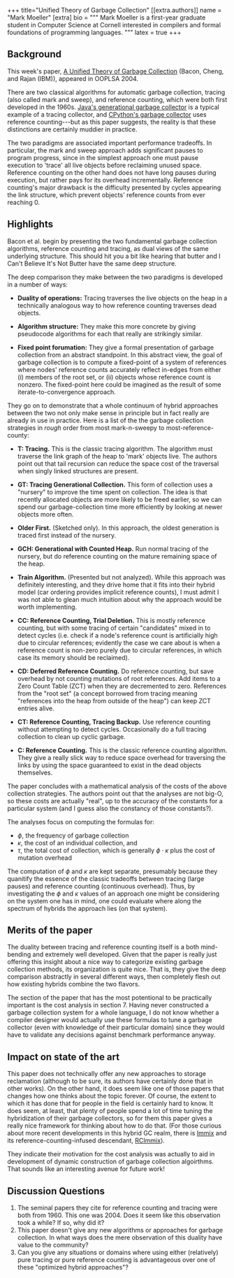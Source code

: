 +++
title="Unified Theory of Garbage Collection"
[[extra.authors]]
name = "Mark Moeller"
[extra]
bio = """
  Mark Moeller is a first-year graduate student in Computer Science at Cornell
  interested in compilers and formal foundations of programming languages.
"""
latex = true
+++

## Background

This week's paper, [A Unified Theory of Garbage Collection][utgc] \(Bacon,
Cheng, and Rajan (IBM)\), appeared in OOPLSA 2004.

There are two classical algorithms for automatic garbage collection, tracing
(also called mark and sweep), and reference counting, which were both first
developed in the 1960s.  [Java's generational garbage collector][java] is a
typical example of a tracing collector, and [CPython's garbage
collector][python] uses reference counting---but as this paper suggests, the
reality is that these distinctions are certainly muddier in practice.

The two paradigms are associated important performance tradeoffs. In particular,
the mark and sweep approach adds significant pauses to program progress, since
in the simplest approach one must pause execution to 'trace' all live objects
before reclaiming unused space. Reference counting on the other hand does
not have long pauses during execution, but rather pays for its overhead 
incrementally. Reference counting's major drawback is the difficulty presented
by cycles appearing the link structure, which prevent objects' reference counts
from ever reaching 0.

## Highlights

Bacon et al. begin by presenting the two fundamental garbage collection
algorithms, reference counting and tracing, as dual views of the same underlying
structure. This should hit you a bit like hearing that butter and I Can't
Believe It's Not Butter have the same deep structure.

The deep comparison they make between the two paradigms is developed in a number
of ways:

* **Duality of operations:** Tracing traverses the live
  objects on the heap in a technically analogous way to how reference
  counting traverses dead objects. 

* **Algorithm structure:** They make this more concrete by giving pseudocode algorithms
  for each that really are strikingly similar.

* **Fixed point forumation:** They give a formal presentation of garbage
  collection from an abstract standpoint. In this abstract view, the goal of garbage
  collection is to compute a fixed-point of a system of references where nodes'
  reference counts accurately reflect in-edges from either (i) members of the
  root set, or (ii) objects whose reference count is nonzero. The fixed-point
  here could be imagined as the result of some iterate-to-convergence approach.

They go on to demonstrate that a whole continuum of hybrid approaches between
the two not only make sense in principle but in fact really are already in use
in practice. Here is a list of the the garbage collection strategies in *rough*
order from most mark-n-sweepy to most-reference-county:

* **T: Tracing.** This is the classic tracing algorithm. The algorithm must
  traverse the link graph of the heap to 'mark' objects live. The authors point
  out that tail recursion can reduce the space cost of the traversal when singly
  linked structures are present.

* **GT: Tracing Generational Collection.** This form of collection uses a
  "nursery" to improve the time spent on collection. The idea is that recently
  allocated objects are more likely to be freed earlier, so we can spend our
  garbage-collection time more efficiently by looking at newer objects more
  often.

* **Older First.** (Sketched only). In this approach, the oldest generation
  is traced first instead of the nursery.

* **GCH: Generational with Counted Heap.** Run normal tracing of the nursery,
  but do reference counting on the mature remaining space of the heap.

* **Train Algorithm.** (Presented but not analyzed). While this approach was
  definitely interesting, and they drive home that it fits into their hybrid
  model (car ordering provides implicit reference counts), I must admit I was not
  able to glean much intuition about why the approach would be worth
  implementing.

* **CC: Reference Counting, Trial Deletion.** This is mostly reference counting,
  but with some tracing of certain "candidates" mixed in to detect cycles (i.e.
  check if a node's reference count is artificially high due to circular
  references; evidently the case we care about is when a reference count is
  non-zero purely due to circular references, in which case its memory should be
  reclaimed).

* **CD: Deferred Reference Counting.** Do reference counting, but save overhead
  by not counting mutations of root references. Add items
  to a Zero Count Table (ZCT) when they are decremented to zero. References from the
  "root set" (a concept borrowed from tracing meaning "references into the heap
  from outside of the heap") can keep ZCT entries alive.

* **CT: Reference Counting, Tracing Backup.** Use reference counting without
  attempting to detect cycles. Occasionally do a full tracing collection to
  clean up cyclic garbage.

* **C: Reference Counting.** This is the classic reference counting algorithm. 
  They give a really slick way to reduce space
  overhead for traversing the links by using the space guaranteed to exist in
  the dead objects themselves.

The paper concludes with a mathematical analysis of the costs of the
above collection strategies. The authors point out that the analyses are not 
big-O, so these costs are actually "real", up to the accuracy of the constants
for a particular system (and I guess also the constancy of those constants?).

The analyses focus on computing the formulas for: 
* $\phi$, the frequency of garbage collection
* $\kappa$, the cost of an individual collection, and
* $\tau$, the total cost of collection, which is generally $\phi \cdot \kappa$
  plus the cost of mutation overhead

The computation of $\phi$ and $\kappa$ are kept separate, presumably because
they quanitify the essence of the classic tradeoffs between tracing (large
pauses) and reference counting (continuous overhead). Thus, by investigating the
$\phi$ and $\kappa$ values of an approach one might be considering on the system
one has in mind, one could evaluate where along the spectrum of hybrids the
approach lies (on that system).


## Merits of the paper

The duality between tracing and reference counting itself is a both mind-bending
and extremely well developed.  Given that the paper is really just offering this
insight about a nice way to categorize existing garbage collection methods, its
organization is quite nice.  That is, they give the deep comparison abstractly
in several different ways, then completely flesh out how existing hybrids
combine the two flavors.

The section of the paper that has the most potentional to be practically
important is the cost analysis in section 7.  Having never constructed a garbage
collection system for a whole language, I do not know whether a
compiler designer would actually use these formulas to tune a garbage collector
(even with knowledge of their particular domain) since they would have to
validate any decisions against benchmark performance anyway.


## Impact on state of the art

This paper does not technically offer any new approaches to storage reclamation
(although to be sure, its authors have certainly done that in other works).
On the other hand, it does seem like one of those papers that changes how one
thinks about the topic forever. Of course, the extent to which it has done that
for people in the field is certainly hard to know. It does seem, at least, that
plenty of people spend a lot of time tuning the hybridization of their
garbage collectors, so for them this paper gives a really nice
framework for thinking about how to do that. (For those curious about more
recent developments in this hybrid GC realm, there is [Immix][immix] and its
reference-counting-infused descendant, [RCImmix][rcimmix]).

They indicate their motivation for the cost analysis was actually to aid in
development of dynamic construction of garbage collection algoirthms. That
sounds like an interesting avenue for future work!

## Discussion Questions
1. The seminal papers they cite for reference counting and tracing were both
   from 1960. This one was 2004. Does it seem like this observation took a
   while? If so, why did it?
2. This paper doesn't give any new algorithms or approaches for garbage
   collection. In what ways does the mere observation of this duality have value
   to the community?
3. Can you give any situations or domains where using either (relatively) pure
   tracing or pure reference counting is advantageous over one of these
   "optimized hybrid approaches"?

[utgc]:    https://dl.acm.org/citation.cfm?id=1028982
[python]:  https://devguide.python.org/garbage_collector/
[java]:    https://www.oracle.com/webfolder/technetwork/tutorials/obe/java/gc01/index.html
[rcimmix]: https://dl.acm.org/doi/10.1145/2509136.2509527
[immix]:   https://dl-acm-org.proxy.library.cornell.edu/doi/10.1145/1375581.1375586
